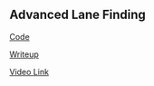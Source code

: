 ## Advanced Lane Finding

[Code](https://github.com/akshatbjain/Lane-Line-Detection/blob/master/run.ipynb)

[Writeup](https://github.com/akshatbjain/Lane-Line-Detection/blob/master/how-i-did-it.md)

[Video Link](https://www.youtube.com/watch?v=NcS-tqTYB6s&feature=youtu.be)
